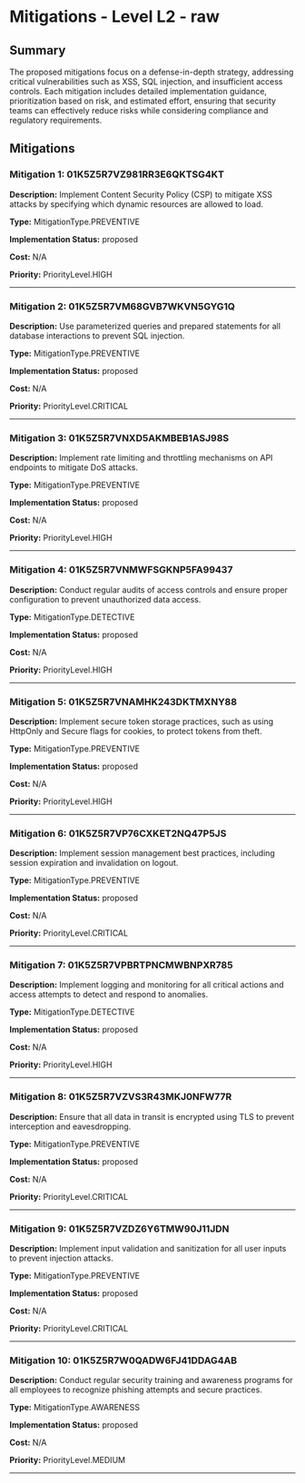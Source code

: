 # Mitigations - Level L2 - raw

## Summary

The proposed mitigations focus on a defense-in-depth strategy, addressing critical vulnerabilities such as XSS, SQL injection, and insufficient access controls. Each mitigation includes detailed implementation guidance, prioritization based on risk, and estimated effort, ensuring that security teams can effectively reduce risks while considering compliance and regulatory requirements.

## Mitigations

### Mitigation 1: 01K5Z5R7VZ981RR3E6QKTSG4KT

**Description:** Implement Content Security Policy (CSP) to mitigate XSS attacks by specifying which dynamic resources are allowed to load.

**Type:** MitigationType.PREVENTIVE

**Implementation Status:** proposed

**Cost:** N/A

**Priority:** PriorityLevel.HIGH

---

### Mitigation 2: 01K5Z5R7VM68GVB7WKVN5GYG1Q

**Description:** Use parameterized queries and prepared statements for all database interactions to prevent SQL injection.

**Type:** MitigationType.PREVENTIVE

**Implementation Status:** proposed

**Cost:** N/A

**Priority:** PriorityLevel.CRITICAL

---

### Mitigation 3: 01K5Z5R7VNXD5AKMBEB1ASJ98S

**Description:** Implement rate limiting and throttling mechanisms on API endpoints to mitigate DoS attacks.

**Type:** MitigationType.PREVENTIVE

**Implementation Status:** proposed

**Cost:** N/A

**Priority:** PriorityLevel.HIGH

---

### Mitigation 4: 01K5Z5R7VNMWFSGKNP5FA99437

**Description:** Conduct regular audits of access controls and ensure proper configuration to prevent unauthorized data access.

**Type:** MitigationType.DETECTIVE

**Implementation Status:** proposed

**Cost:** N/A

**Priority:** PriorityLevel.HIGH

---

### Mitigation 5: 01K5Z5R7VNAMHK243DKTMXNY88

**Description:** Implement secure token storage practices, such as using HttpOnly and Secure flags for cookies, to protect tokens from theft.

**Type:** MitigationType.PREVENTIVE

**Implementation Status:** proposed

**Cost:** N/A

**Priority:** PriorityLevel.HIGH

---

### Mitigation 6: 01K5Z5R7VP76CXKET2NQ47P5JS

**Description:** Implement session management best practices, including session expiration and invalidation on logout.

**Type:** MitigationType.PREVENTIVE

**Implementation Status:** proposed

**Cost:** N/A

**Priority:** PriorityLevel.CRITICAL

---

### Mitigation 7: 01K5Z5R7VPBRTPNCMWBNPXR785

**Description:** Implement logging and monitoring for all critical actions and access attempts to detect and respond to anomalies.

**Type:** MitigationType.DETECTIVE

**Implementation Status:** proposed

**Cost:** N/A

**Priority:** PriorityLevel.HIGH

---

### Mitigation 8: 01K5Z5R7VZVS3R43MKJ0NFW77R

**Description:** Ensure that all data in transit is encrypted using TLS to prevent interception and eavesdropping.

**Type:** MitigationType.PREVENTIVE

**Implementation Status:** proposed

**Cost:** N/A

**Priority:** PriorityLevel.CRITICAL

---

### Mitigation 9: 01K5Z5R7VZDZ6Y6TMW90J11JDN

**Description:** Implement input validation and sanitization for all user inputs to prevent injection attacks.

**Type:** MitigationType.PREVENTIVE

**Implementation Status:** proposed

**Cost:** N/A

**Priority:** PriorityLevel.CRITICAL

---

### Mitigation 10: 01K5Z5R7W0QADW6FJ41DDAG4AB

**Description:** Conduct regular security training and awareness programs for all employees to recognize phishing attempts and secure practices.

**Type:** MitigationType.AWARENESS

**Implementation Status:** proposed

**Cost:** N/A

**Priority:** PriorityLevel.MEDIUM

---


